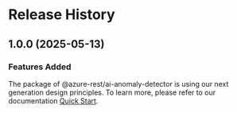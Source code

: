 # Release History
    
## 1.0.0 (2025-05-13)

### Features Added

The package of @azure-rest/ai-anomaly-detector is using our next generation design principles. To learn more, please refer to our documentation [Quick Start](https://aka.ms/azsdk/js/mgmt/quickstart).
